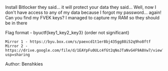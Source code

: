 Install Bitlocker they said... it will protect your data they said... Well, now I don't have access to any of my data because I forgot my password... again! Can you find my FVEK keys? I managed to capture my RAM so they should be in there

Flag format - byuctf{key1_key2_key3} (order not significant)

    Mirror 1 - https://byu.box.com/s/paexcd1t1er8bj435gg88i52q9ho8ftf
    Mirror 2 - https://drive.google.com/file/d/1EAYpFu0ULc4fGt2qNoJTaNvG4F9A8Vw7/view?usp=sharing

Author: Benshkies
